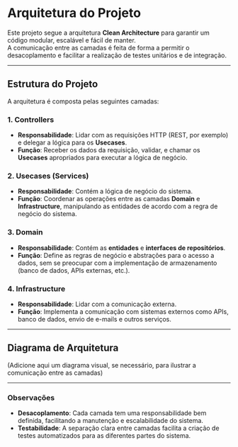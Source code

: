 #  Arquitetura do Projeto

Este projeto segue a arquitetura **Clean Architecture** para garantir um código modular, escalável e fácil de manter.  
A comunicação entre as camadas é feita de forma a permitir o desacoplamento e facilitar a realização de testes unitários e de integração.

---

## Estrutura do Projeto

A arquitetura é composta pelas seguintes camadas:

### 1. **Controllers**
- **Responsabilidade**: Lidar com as requisições HTTP (REST, por exemplo) e delegar a lógica para os **Usecases**.
- **Função**: Receber os dados da requisição, validar, e chamar os **Usecases** apropriados para executar a lógica de negócio.

### 2. **Usecases (Services)**
- **Responsabilidade**: Contém a lógica de negócio do sistema.
- **Função**: Coordenar as operações entre as camadas **Domain** e **Infrastructure**, manipulando as entidades de acordo com a regra de negócio do sistema.

### 3. **Domain**
- **Responsabilidade**: Contém as **entidades** e **interfaces de repositórios**.
- **Função**: Define as regras de negócio e abstrações para o acesso a dados, sem se preocupar com a implementação de armazenamento (banco de dados, APIs externas, etc.).

### 4. **Infrastructure**
- **Responsabilidade**: Lidar com a comunicação externa.
- **Função**: Implementa a comunicação com sistemas externos como APIs, banco de dados, envio de e-mails e outros serviços.

---

## Diagrama de Arquitetura

(Adicione aqui um diagrama visual, se necessário, para ilustrar a comunicação entre as camadas)

---

### Observações

- **Desacoplamento**: Cada camada tem uma responsabilidade bem definida, facilitando a manutenção e escalabilidade do sistema.
- **Testabilidade**: A separação clara entre camadas facilita a criação de testes automatizados para as diferentes partes do sistema.

